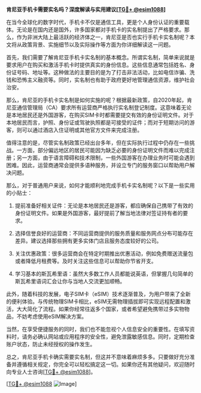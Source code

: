 **肯尼亚手机卡需要实名吗？深度解读与实用建议[[TG💪+ @esim1088](https://t.me/s/esim1088)]**

在当今全球化的数字时代，手机卡不仅是通信工具，更是个人身份认证的重要载体。无论是在国内还是国外，许多国家都对手机卡的实名制提出了严格要求。那么，作为非洲大陆上最活跃的经济体之一，肯尼亚是否也实行手机卡实名制呢？本文将从政策背景、实施细节以及实际操作等方面为你详细解读这一问题。

首先，我们需要了解肯尼亚手机卡实名制的基本概念。所谓实名制，简单来说就是要求用户在购买和激活手机卡时提供真实的身份信息。这些信息通常包括姓名、身份证号码、地址等。这种做法的主要目的是为了打击非法活动，比如电信诈骗、洗钱和恐怖主义融资等。同时，实名制也有助于政府更好地管理通信资源，维护社会治安。

那么，肯尼亚的手机卡实名制是如何实施的呢？根据最新政策，自2020年起，肯尼亚通信管理局（CA）要求所有运营商严格执行实名制登记制度。这意味着无论是本地居民还是外国游客，在购买SIM卡时都需要提交有效的身份证明文件。对于本地居民而言，护照、身份证或驾驶执照都是可接受的证件；而对于短期访问的游客，则可以通过酒店入住证明或其他官方文件来完成注册。

值得注意的是，尽管实名制政策已经出台多年，但在实际执行过程中仍存在一些挑战。一方面，部分偏远地区的居民可能因为缺乏必要的身份证明文件而难以完成注册；另一方面，由于语言障碍和技术限制，一些外国游客在办理业务时可能会遇到困难。因此，运营商通常会提供多语种服务，并设立专门的服务窗口以帮助用户解决问题。

那么，对于普通用户来说，如何才能顺利地完成手机卡实名制呢？以下是一些实用的小贴士：

1. 提前准备好相关证件：无论是本地居民还是游客，都应确保自己携带了有效的身份证明文件。如果是外国游客，最好提前了解当地法律对签证持有者的要求。

2. 选择信誉良好的运营商：不同运营商提供的服务质量和服务网点分布可能存在差异。建议选择那些拥有更多实体门店且服务态度较好的公司。

3. 关注优惠政策：很多运营商会在特定时期推出优惠活动，例如免费赠送流量包或者降低月租费等。及时关注这些信息可以帮助你节省开支。

4. 学习基本的斯瓦希里语：虽然大多数工作人员都能说英语，但掌握几句简单的斯瓦希里语词汇会让你与当地人交流更加顺畅。

此外，随着科技的发展，电子SIM卡（eSIM）技术逐渐普及，为用户带来了全新的便利体验。与传统物理SIM卡相比，eSIM无需物理插拔即可实现远程配置和激活，大大简化了流程。如果你经常往返多个国家，或者希望避免携带过多实物物品，不妨考虑使用eSIM解决方案。

当然，在享受便捷服务的同时，我们也不能忽视个人信息安全的重要性。在填写资料时，请务必确认网站或应用程序的安全性，避免泄露敏感信息。同时，定期检查账户状态，防止未经授权的操作发生。

总之，肯尼亚手机卡确实需要实名制，但这并不意味着麻烦多多。只要做好充分准备并遵循相关规定，你完全可以轻松搞定这一切。如果你还有其他疑问，欢迎随时向专业人士咨询[[TG💪+ @esim1088](https://t.me/s/esim1088)]。

[[TG💪+ @esim1088](https://t.me/s/esim1088) ![Image](https://i.postimg.cc/4NQfJmqS/Snipaste-2025-05-13-00-14-12.png)]